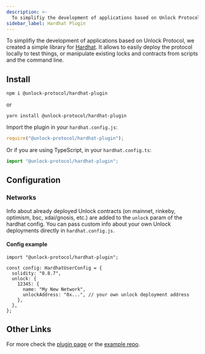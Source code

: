```yaml
---
description: >-
  To simplifiy the development of applications based on Unlock Protocol, we created a simple library for Hardhat. It allows to easily deploy the protocol locally to test things, or manipulate existing locks and contracts from scripts and the command line.
sidebar_label: Hardhat Plugin
---
```


To simplifiy the development of applications based on Unlock Protocol, we created a simple library for [Hardhat](https://hardhat.org/). It allows to easily deploy the protocol locally to test things, or manipulate existing locks and contracts from scripts and the command line.

## Install

```shell
npm i @unlock-protocol/hardhat-plugin
```

or

```shell
yarn install @unlock-protocol/hardhat-plugin
```

Import the plugin in your `hardhat.config.js`:

```js
require("@unlock-protocol/hardhat-plugin");
```

Or if you are using TypeScript, in your `hardhat.config.ts`:

```ts
import "@unlock-protocol/hardhat-plugin";
```

## Configuration

### Networks

Info about already deployed Unlock contracts (on mainnet, rinkeby, optimism, bsc, xdai/gnosis, etc.) are added to the `unlock` param of the hardhat config. You can pass custom info about your own Unlock deployments directly in `hardhat.config.js`.

#### Config example

```solidity
import "@unlock-protocol/hardhat-plugin";

const config: HardhatUserConfig = {
  solidity: "0.8.7",
  unlock: {
    12345: {
      name: "My New Network",
      unlockAddress: "0x...", // your own unlock deployment address
    },
  },
};
```

## Other Links

For more check the [plugin page](https://github.com/unlock-protocol/hardhat-plugin-example) or the [example repo](https://github.com/unlock-protocol/hardhat-plugin-example).
